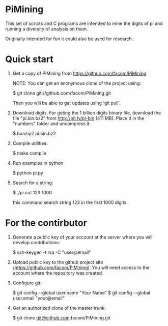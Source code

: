 PiMining
========

This set of scripts and C programs are intended to mine the digits of
pi and running a diversity of analysis on them.

Originally intended for fun it could also be used for research.

Quick start
===========

1. Get a copy of PiMining from https://github.com/facom/PiMining:

   NOTE: You can get an anonymous clone of the project using:

   $ git clone git://github.com/facom/PiMining.git

   Then you will be able to get updates using 'git pull'.

2. Download digits.  For geting the 1 billion digits binary file,
   download the file "pi.bin.bz2" from http://bit.ly/pi-bin (411 MB).
   Place it in the "numbers" folder and uncompress it:

   $ bunzip2 pi.bin.bz2

3. Compile utilities:

   $ make compile

4. Run examples in python

   $ python pi.py

5. Search for a string:

   $ ./pi.out 123 1000

   this command search string 123 in the first 1000 digits.

For the contirbutor
===================

1. Generate a public key of your account at the server where you will
   develop contributions:

   $ ssh-keygen -t rsa -C "user@email"

2. Upload public key to the github project site
   (https://github.com/facom/PiMining).  You will need access to the
   account where the repository was created.

3. Configure git:

   $ git config --global user.name "Your Name"
   $ git config --global user.email "your@email"

4. Get an authorized clone of the master trunk:

   $ git clone git@github.com:facom/PiMining.git

